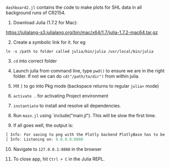 `dashboard2.jl` contains the code to make plots for SHL data in all background runs of CR2154.

1. Download Julia (1.7.2 for Mac):

https://julialang-s3.julialang.org/bin/mac/x64/1.7/julia-1.7.2-mac64.tar.gz

2. Create a symbolic link for it. for eg
```
ln -s /path to folder called julia/bin/julia /usr/local/bin/julia
```

3. `cd` into correct folder

4. Launch julia from command line, type `pwd()` to ensure we are in the right folder. If not we can do `cd("/path/to/dir")` from within julia.

5. Hit `]` to go into Pkg mode (backspace returns to regular `julia>` mode)

6. `activate .` for activating Project environment

7. `instantiate` to install and resolve all dependencies.

8. Run `main.jl` using `include("main.jl"). This will be slow the first time.

9. If all goes well, the output is:

```julia
[ Info: For saving to png with the Plotly backend PlotlyBase has to be installed.
[ Info: Listening on: 0.0.0.0:8080
```
10. Navigate to `127.0.0.1:8080` in the browser

11. To close app, hit `Ctrl + C` in the Julia REPL.


<!-- Heroku Deploy Button :) -->

<!-- [![Deploy](https://www.herokucdn.com/deploy/button.svg)](https://heroku.com/deploy) -->
